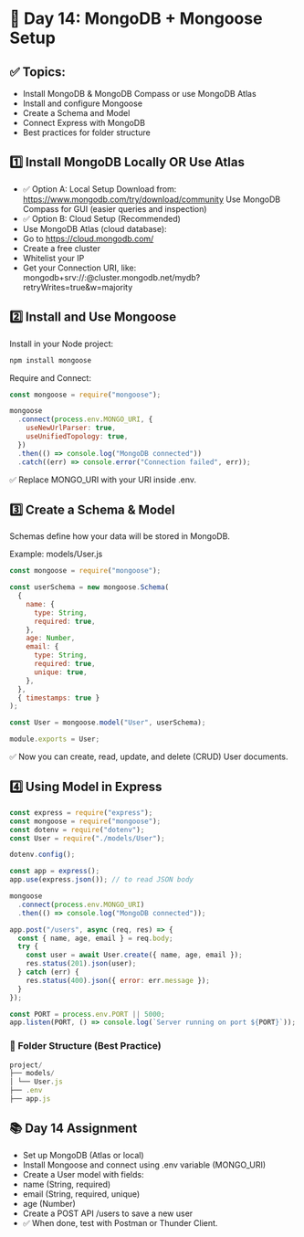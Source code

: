 # 📅 Day 14: MongoDB + Mongoose Setup

## ✅ Topics:

- Install MongoDB & MongoDB Compass or use MongoDB Atlas
- Install and configure Mongoose
- Create a Schema and Model
- Connect Express with MongoDB
- Best practices for folder structure

## 1️⃣ Install MongoDB Locally OR Use Atlas

- ✅ Option A: Local Setup
  Download from: https://www.mongodb.com/try/download/community
  Use MongoDB Compass for GUI (easier queries and inspection)
- ✅ Option B: Cloud Setup (Recommended)
- Use MongoDB Atlas (cloud database):
- Go to https://cloud.mongodb.com/
- Create a free cluster
- Whitelist your IP
- Get your Connection URI, like:
  mongodb+srv://<username>:<password>@cluster.mongodb.net/mydb?retryWrites=true&w=majority

## 2️⃣ Install and Use Mongoose

Install in your Node project:

```bash
npm install mongoose
```

Require and Connect:

```js
const mongoose = require("mongoose");

mongoose
  .connect(process.env.MONGO_URI, {
    useNewUrlParser: true,
    useUnifiedTopology: true,
  })
  .then(() => console.log("MongoDB connected"))
  .catch((err) => console.error("Connection failed", err));
```

✅ Replace MONGO_URI with your URI inside .env.

## 3️⃣ Create a Schema & Model

Schemas define how your data will be stored in MongoDB.

Example: models/User.js

```js
const mongoose = require("mongoose");

const userSchema = new mongoose.Schema(
  {
    name: {
      type: String,
      required: true,
    },
    age: Number,
    email: {
      type: String,
      required: true,
      unique: true,
    },
  },
  { timestamps: true }
);

const User = mongoose.model("User", userSchema);

module.exports = User;
```

✅ Now you can create, read, update, and delete (CRUD) User documents.

## 4️⃣ Using Model in Express

```js
const express = require("express");
const mongoose = require("mongoose");
const dotenv = require("dotenv");
const User = require("./models/User");

dotenv.config();

const app = express();
app.use(express.json()); // to read JSON body

mongoose
  .connect(process.env.MONGO_URI)
  .then(() => console.log("MongoDB connected"));

app.post("/users", async (req, res) => {
  const { name, age, email } = req.body;
  try {
    const user = await User.create({ name, age, email });
    res.status(201).json(user);
  } catch (err) {
    res.status(400).json({ error: err.message });
  }
});

const PORT = process.env.PORT || 5000;
app.listen(PORT, () => console.log(`Server running on port ${PORT}`));
```

### 📁 Folder Structure (Best Practice)

```js
project/
├── models/
│ └── User.js
├── .env
├── app.js
```

## 📚 Day 14 Assignment

- Set up MongoDB (Atlas or local)
- Install Mongoose and connect using .env variable (MONGO_URI)
- Create a User model with fields:
- name (String, required)
- email (String, required, unique)
- age (Number)
- Create a POST API /users to save a new user
- ✅ When done, test with Postman or Thunder Client.

